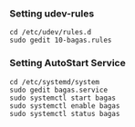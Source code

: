 ### Setting udev-rules
```shell
cd /etc/udev/rules.d
sudo gedit 10-bagas.rules
```
### Setting AutoStart Service
```shell
cd /etc/systemd/system
sudo gedit bagas.service
sudo systemctl start bagas
sudo systemctl enable bagas
sudo systemctl status bagas
```
